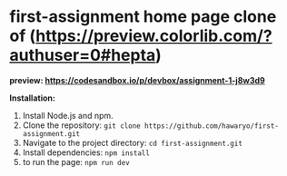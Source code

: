 # first-assignment home page clone of (https://preview.colorlib.com/?authuser=0#hepta)
**preview: https://codesandbox.io/p/devbox/assignment-1-j8w3d9**

**Installation:**
1. Install Node.js and npm.
2. Clone the repository: `git clone https://github.com/hawaryo/first-assignment.git`
3. Navigate to the project directory: `cd first-assignment.git`
4. Install dependencies: `npm install`
5. to run the page: `npm run dev`
